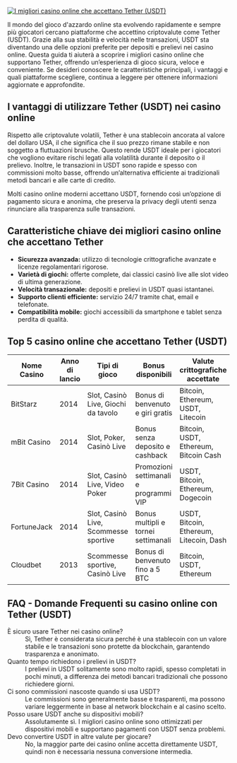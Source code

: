 [![I migliori casino online che accettano Tether (USDT)](https://123-caf.pages.dev/gitsignup.png)](https://vrmoo.ru/Bt82HjjY)

<p>Il mondo del gioco d'azzardo online sta evolvendo rapidamente e sempre più giocatori cercano piattaforme che accettino criptovalute come Tether (USDT). Grazie alla sua stabilità e velocità nelle transazioni, USDT sta diventando una delle opzioni preferite per depositi e prelievi nei casino online. Questa guida ti aiuterà a scoprire i migliori casino online che supportano Tether, offrendo un’esperienza di gioco sicura, veloce e conveniente. Se desideri conoscere le caratteristiche principali, i vantaggi e quali piattaforme scegliere, continua a leggere per ottenere informazioni aggiornate e approfondite.</p>  <h2>I vantaggi di utilizzare Tether (USDT) nei casino online</h2> <p>Rispetto alle criptovalute volatili, Tether è una stablecoin ancorata al valore del dollaro USA, il che significa che il suo prezzo rimane stabile e non soggetto a fluttuazioni brusche. Questo rende USDT ideale per i giocatori che vogliono evitare rischi legati alla volatilità durante il deposito o il prelievo. Inoltre, le transazioni in USDT sono rapide e spesso con commissioni molto basse, offrendo un’alternativa efficiente ai tradizionali metodi bancari e alle carte di credito.</p> <p>Molti casino online moderni accettano USDT, fornendo così un’opzione di pagamento sicura e anonima, che preserva la privacy degli utenti senza rinunciare alla trasparenza sulle transazioni.</p>  <h2>Caratteristiche chiave dei migliori casino online che accettano Tether</h2> <ul>   <li><strong>Sicurezza avanzada:</strong> utilizzo di tecnologie crittografiche avanzate e licenze regolamentari rigorose.</li>   <li><strong>Varietà di giochi:</strong> offerte complete, dai classici casinò live alle slot video di ultima generazione.</li>   <li><strong>Velocità transazionale:</strong> depositi e prelievi in USDT quasi istantanei.</li>   <li><strong>Supporto clienti efficiente:</strong> servizio 24/7 tramite chat, email e telefonate.</li>   <li><strong>Compatibilità mobile:</strong> giochi accessibili da smartphone e tablet senza perdita di qualità.</li> </ul>  <h2>Top 5 casino online che accettano Tether (USDT)</h2> <table>   <thead>     <tr>       <th>Nome Casino</th>       <th>Anno di lancio</th>       <th>Tipi di gioco</th>       <th>Bonus disponibili</th>       <th>Valute crittografiche accettate</th>     </tr>   </thead>   <tbody>     <tr>       <td>BitStarz</td>       <td>2014</td>       <td>Slot, Casinò Live, Giochi da tavolo</td>       <td>Bonus di benvenuto e giri gratis</td>       <td>Bitcoin, Ethereum, USDT, Litecoin</td>     </tr>     <tr>       <td>mBit Casino</td>       <td>2014</td>       <td>Slot, Poker, Casinò Live</td>       <td>Bonus senza deposito e cashback</td>       <td>Bitcoin, USDT, Ethereum, Bitcoin Cash</td>     </tr>     <tr>       <td>7Bit Casino</td>       <td>2014</td>       <td>Slot, Casinò Live, Video Poker</td>       <td>Promozioni settimanali e programmi VIP</td>       <td>USDT, Bitcoin, Ethereum, Dogecoin</td>     </tr>     <tr>       <td>FortuneJack</td>       <td>2014</td>       <td>Slot, Casinò Live, Scommesse sportive</td>       <td>Bonus multipli e tornei settimanali</td>       <td>USDT, Bitcoin, Ethereum, Litecoin, Dash</td>     </tr>     <tr>       <td>Cloudbet</td>       <td>2013</td>       <td>Scommesse sportive, Casinò Live</td>       <td>Bonus di benvenuto fino a 5 BTC</td>       <td>Bitcoin, USDT, Ethereum</td>     </tr>   </tbody> </table>  <h2>FAQ - Domande Frequenti su casino online con Tether (USDT)</h2> <dl>   <dt>È sicuro usare Tether nei casino online?</dt>   <dd>Sì, Tether è considerata sicura perché è una stablecoin con un valore stabile e le transazioni sono protette da blockchain, garantendo trasparenza e anonimato.</dd>    <dt>Quanto tempo richiedono i prelievi in USDT?</dt>   <dd>I prelievi in USDT solitamente sono molto rapidi, spesso completati in pochi minuti, a differenza dei metodi bancari tradizionali che possono richiedere giorni.</dd>    <dt>Ci sono commissioni nascoste quando si usa USDT?</dt>   <dd>Le commissioni sono generalmente basse e trasparenti, ma possono variare leggermente in base al network blockchain e al casino scelto.</dd>    <dt>Posso usare USDT anche su dispositivi mobili?</dt>   <dd>Assolutamente sì. I migliori casino online sono ottimizzati per dispositivi mobili e supportano pagamenti con USDT senza problemi.</dd>    <dt>Devo convertire USDT in altre valute per giocare?</dt>   <dd>No, la maggior parte dei casino online accetta direttamente USDT, quindi non è necessaria nessuna conversione intermedia.</dd> </dl>